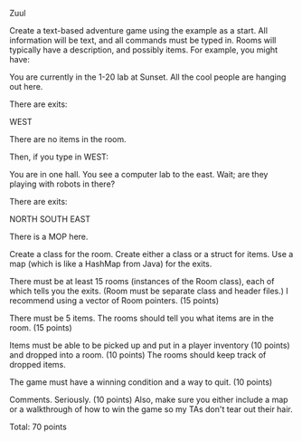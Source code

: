Zuul

Create a text-based adventure game using the example as a start.  All information will be text, and all commands must be typed in.  Rooms will typically have a description, and possibly items.  For example, you might have:

You are currently in the 1-20 lab at Sunset.  All the cool people are hanging out here.

There are exits:

WEST

There are no items in the room.

Then, if you type in WEST:

You are in one hall.  You see a computer lab to the east.  Wait; are they playing with robots in there?

There are exits:

NORTH SOUTH EAST

There is a MOP here.

 

Create a class for the room.  Create either a class or a struct for items.  Use a map (which is like a HashMap from Java) for the exits.

There must be at least 15 rooms (instances of the Room class), each of which tells you the exits.  (Room must be separate class and header files.) I recommend using a vector of Room pointers.  (15 points)

There must be 5 items.  The rooms should tell you what items are in the room.  (15 points)

Items must be able to be picked up and put in a player inventory (10 points) and dropped into a room. (10 points)  The rooms should keep track of dropped items.

The game must have a winning condition and a way to quit.  (10 points)

Comments. Seriously. (10 points) Also, make sure you either include a map or a walkthrough of how to win the game so my TAs don't tear out their hair.

Total:  70 points